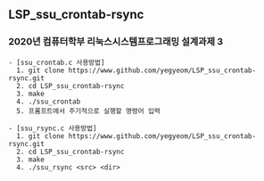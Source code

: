 ## LSP_ssu_crontab-rsync  
### 2020년 컴퓨터학부 리눅스시스템프로그래밍 설계과제 3

    - [ssu_crontab.c 사용방법]
      1. git clone https://www.github.com/yegyeom/LSP_ssu_crontab-rsync.git
      2. cd LSP_ssu_crontab-rsync
      3. make
      4. ./ssu_crontab
      5. 프롬프트에서 주기적으로 실행할 명령어 입력
      
    - [ssu_rsync.c 사용방법]
      1. git clone https://www.github.com/yegyeom/LSP_ssu_crontab-rsync.git
      2. cd LSP_ssu_crontab-rsync
      3. make
      4. ./ssu_rsync <src> <dir>
